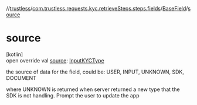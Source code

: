 //[trustless](../../../index.md)/[com.trustless.requests.kyc.retrieveSteps.steps.fields](../index.md)/[BaseField](index.md)/[source](source.md)

# source

[kotlin]\
open override val [source](source.md): [InputKYCType](../../com.trustless.requests.kyc.retrieveSteps/-input-k-y-c-type/index.md)

the source of data for the field, could be: USER, INPUT, UNKNOWN, SDK, DOCUMENT

where UNKNOWN is returned when server returned a new type that the SDK is not handling. Prompt the user to update the app
